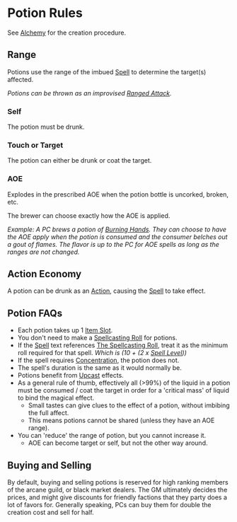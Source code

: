 # Potion Rules

See [Alchemy](Alchemy.md) for the creation procedure.

## Range

Potions use the range of the imbued [Spell](../../Spellcasting/Spells.md) to determine the target(s) affected.

*Potions can be thrown as an improvised [Ranged Attack](../../../Game%20Procedures/Combat/Ranged%20Attack.md).*

### Self

The potion must be drunk.

### Touch or Target

The potion can either be drunk or coat the target.

### AOE

Explodes in the prescribed AOE when the potion bottle is uncorked, broken, etc.

The brewer can choose exactly how the AOE is applied.

*Example: A PC brews a potion of [Burning Hands](../../Spells/Spells%20by%20Level/Level%201/Burning%20Hands.md). They can choose to have the AOE apply when the potion is consumed and the consumer belches out a gout of flames. The flavor is up to the PC for AOE spells as long as the ranges are not changed.*

## Action Economy

A potion can be drunk as an [Action](../../../Game%20Procedures/Core%20Procedures/Action.md), causing the [Spell](../../Spellcasting/Spells.md) to take effect.

## Potion FAQs

- Each potion takes up 1 [Item Slot](../../../Player%20Characters/Derived%20Statistics/Item%20Slots.md).
- You don't need to make a [Spellcasting Roll](../../Spellcasting/Spellcasting.md#The%20Spellcasting%20Roll) for potions.
- If the [Spell](../../Spellcasting/Spells.md) text references [The Spellcasting Roll](../../Spellcasting/Spellcasting.md#The%20Spellcasting%20Roll), treat it as the minimum roll required for that spell. *Which is (10 + (2 x [Spell Level](../../Spells/Spell%20Level.md)))*
- If the spell requires [Concentration](../../Spellcasting/Concentration.md), the potion does not.
- The spell's duration is the same as it would normally be.
- Potions benefit from [Upcast](../../Spellcasting/Spellcasting.md#Upcast) effects.
- As a general rule of thumb, effectively all (>99%) of the liquid in a potion must be consumed / coat the target in order for a 'critical mass' of liquid to bind the magical effect.
	- Small tastes can give clues to the effect of a potion, without imbibing the full affect.
	- This means potions cannot be shared (unless they have an AOE range).
- You can 'reduce' the range of potion, but you cannot increase it.
	- AOE can become target or self, but not the other way around.

## Buying and Selling

By default, buying and selling potions is reserved for high ranking members of the arcane guild, or black market dealers. The GM ultimately decides the prices, and might give discounts for friendly factions that they party does a lot of favors for. Generally speaking, PCs can buy them for double the creation cost and sell for half.
